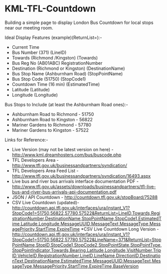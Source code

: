 KML-TFL-Countdown
=================

Building a simple page to display London Bus Countdown for local stops near our meeting room.

Ideal Display Features (example)(ReturnList=):-
* Current Time	
* Bus Number (371) (LineID)
* Towards (Richmond /Kingston) (Towards)
* Bus Reg No (AB01ABC) RegistrationNumber
* Destination (Richmond or Kingston) (DestinationName)
* Bus Stop Name (Ashburnham Road) (StopPointName)
* Bus Stop Code (51750) (StopCode1)
* Countdown Time (16 min) (EstimatedTime)
* Latitude (Latitude)
* Longitude (Longitude)

Bus Stops to Include (at least the Ashburnham Road ones):-
* Ashburnham Road to Richmond - 51750
* Ashburnham Road to Kingston - 56822
* Mariner Gardens to Richmond - 57780
* Mariner Gardens to Kingston - 57522

Links for Reference:-
* Live Version (may not be latest version on here) - http://www.kml.dreamhosters.com/bus/buscode.php
* TFL Developers Area - http://www.tfl.gov.uk/businessandpartners/syndication/
* TFL Developers Area Feed List - http://www.tfl.gov.uk/businessandpartners/syndication/16493.aspx
* Live bus and river bus arrivals interface documentation PDF - http://www.tfl.gov.uk/assets/downloads/businessandpartners/tfl-live-bus-and-river-bus-arrivals-api-documentation.pdf
* JSON / API Countdown - http://countdown.tfl.gov.uk/stopBoard/75288
* CSV Live Countdown (updated)- http://countdown.api.tfl.gov.uk/interfaces/ura/instant_V1?StopCode1=51750,56822,57780,57522&ReturnList=LineID,Towards,RegistrationNumber,DestinationName,StopPointName,StopCode1,EstimatedTime,Latitude,Longitude,MessageUUID,MessageText,MessageType,MessagePriority,StartTime,ExpireTime 
*CSV Live Countdown Long Version - http://countdown.api.tfl.gov.uk/interfaces/ura/instant_V1?StopCode1=51750,56822,57780,57522&LineName=371&ReturnList=StopPointName,StopID,StopCode1,StopCode2,StopPointState,StopPointType,StopPointIndicator,Towards,Bearing,Latitude,Longitude,VisitNumber,TripID,VehicleID,RegistrationNumber,LineID,LineName,DirectionID,DestinationText,DestinationName,EstimatedTime,MessageUUID,MessageText,MessageType,MessagePriority,StartTime,ExpireTime,BaseVersion
